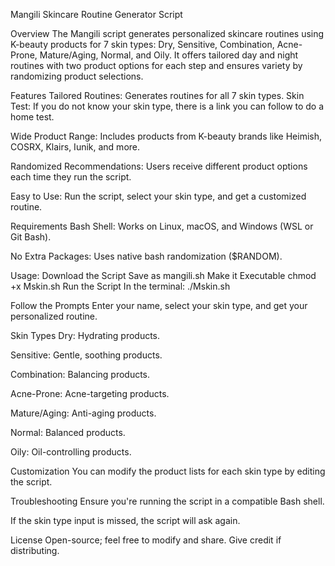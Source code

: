 Mangili Skincare Routine Generator Script

Overview
The Mangili script generates personalized skincare routines using K-beauty products for 7 skin types: 
Dry, Sensitive, Combination, Acne-Prone, Mature/Aging, Normal, and Oily. 
It offers tailored day and night routines with two product options for each step and ensures variety by randomizing product selections.

Features
Tailored Routines: 
Generates routines for all 7 skin types.
Skin Test:
If you do not know your skin type, there is a link you can follow to do a home test.

Wide Product Range: 
Includes products from K-beauty brands like Heimish, COSRX, Klairs, Iunik, and more.

Randomized Recommendations: 
Users receive different product options each time they run the script.

Easy to Use: 
Run the script, select your skin type, and get a customized routine.

Requirements
Bash Shell: Works on Linux, macOS, and Windows (WSL or Git Bash).

No Extra Packages: Uses native bash randomization ($RANDOM).

Usage:
Download the Script
Save as mangili.sh
Make it Executable
chmod +x Mskin.sh
Run the Script In the terminal:
./Mskin.sh

Follow the Prompts
Enter your name, select your skin type, and get your personalized routine.

Skin Types
Dry: Hydrating products.

Sensitive: Gentle, soothing products.

Combination: Balancing products.

Acne-Prone: Acne-targeting products.

Mature/Aging: Anti-aging products.

Normal: Balanced products.

Oily: Oil-controlling products.

Customization
You can modify the product lists for each skin type by editing the script.

Troubleshooting
Ensure you're running the script in a compatible Bash shell.

If the skin type input is missed, the script will ask again.

License
Open-source; feel free to modify and share. Give credit if distributing.
